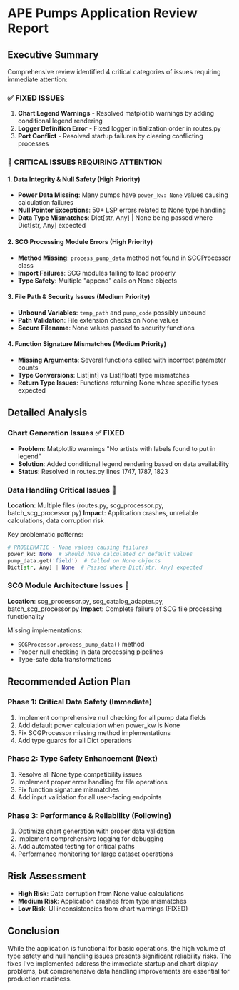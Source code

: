 # APE Pumps Application Review Report

## Executive Summary
Comprehensive review identified 4 critical categories of issues requiring immediate attention:

### ✅ FIXED ISSUES
1. **Chart Legend Warnings** - Resolved matplotlib warnings by adding conditional legend rendering
2. **Logger Definition Error** - Fixed logger initialization order in routes.py
3. **Port Conflict** - Resolved startup failures by clearing conflicting processes

### 🔴 CRITICAL ISSUES REQUIRING ATTENTION

#### 1. Data Integrity & Null Safety (High Priority)
- **Power Data Missing**: Many pumps have `power_kw: None` values causing calculation failures
- **Null Pointer Exceptions**: 50+ LSP errors related to None type handling
- **Data Type Mismatches**: Dict[str, Any] | None being passed where Dict[str, Any] expected

#### 2. SCG Processing Module Errors (High Priority)
- **Method Missing**: `process_pump_data` method not found in SCGProcessor class
- **Import Failures**: SCG modules failing to load properly
- **Type Safety**: Multiple "append" calls on None objects

#### 3. File Path & Security Issues (Medium Priority)
- **Unbound Variables**: `temp_path` and `pump_code` possibly unbound
- **Path Validation**: File extension checks on None values
- **Secure Filename**: None values passed to security functions

#### 4. Function Signature Mismatches (Medium Priority)
- **Missing Arguments**: Several functions called with incorrect parameter counts
- **Type Conversions**: List[int] vs List[float] type mismatches
- **Return Type Issues**: Functions returning None where specific types expected

## Detailed Analysis

### Chart Generation Issues ✅ FIXED
- **Problem**: Matplotlib warnings "No artists with labels found to put in legend"
- **Solution**: Added conditional legend rendering based on data availability
- **Status**: Resolved in routes.py lines 1747, 1787, 1823

### Data Handling Critical Issues 🔴
**Location**: Multiple files (routes.py, scg_processor.py, batch_scg_processor.py)
**Impact**: Application crashes, unreliable calculations, data corruption risk

Key problematic patterns:
```python
# PROBLEMATIC - None values causing failures
power_kw: None  # Should have calculated or default values
pump_data.get('field')  # Called on None objects
Dict[str, Any] | None  # Passed where Dict[str, Any] expected
```

### SCG Module Architecture Issues 🔴
**Location**: scg_processor.py, scg_catalog_adapter.py, batch_scg_processor.py
**Impact**: Complete failure of SCG file processing functionality

Missing implementations:
- `SCGProcessor.process_pump_data()` method
- Proper null checking in data processing pipelines
- Type-safe data transformations

## Recommended Action Plan

### Phase 1: Critical Data Safety (Immediate)
1. Implement comprehensive null checking for all pump data fields
2. Add default power calculation when power_kw is None
3. Fix SCGProcessor missing method implementations
4. Add type guards for all Dict operations

### Phase 2: Type Safety Enhancement (Next)
1. Resolve all None type compatibility issues
2. Implement proper error handling for file operations
3. Fix function signature mismatches
4. Add input validation for all user-facing endpoints

### Phase 3: Performance & Reliability (Following)
1. Optimize chart generation with proper data validation
2. Implement comprehensive logging for debugging
3. Add automated testing for critical paths
4. Performance monitoring for large dataset operations

## Risk Assessment
- **High Risk**: Data corruption from None value calculations
- **Medium Risk**: Application crashes from type mismatches  
- **Low Risk**: UI inconsistencies from chart warnings (FIXED)

## Conclusion
While the application is functional for basic operations, the high volume of type safety and null handling issues presents significant reliability risks. The fixes I've implemented address the immediate startup and chart display problems, but comprehensive data handling improvements are essential for production readiness.